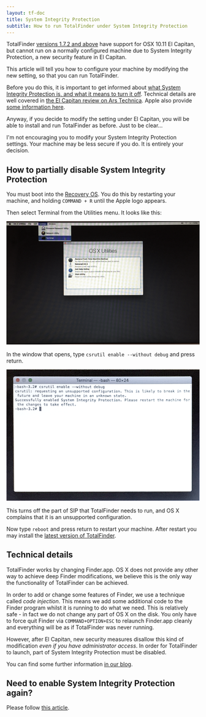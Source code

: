 ```yaml
---
layout: tf-doc
title: System Integrity Protection
subtitle: How to run TotalFinder under System Integrity Protection
---
```


TotalFinder [versions 1.7.2 and above](/beta-changes) have support for OSX 10.11 El Capitan, but cannot run on a normally configured machine due to System Integrity Protection, a new security feature in El Capitan.

This article will tell you how to configure your machine by modifying the new setting, so that you can run TotalFinder.

Before you do this, it is important to get informed about [what System Integrity Protection is, and what it means to turn it off](https://en.wikipedia.org/wiki/System_Integrity_Protection). Technical details are well covered in [the El Capitan review on Ars Technica](http://arstechnica.com/apple/2015/09/os-x-10-11-el-capitan-the-ars-technica-review/8). Apple also provide [some information here](https://developer.apple.com/library/prerelease/mac/documentation/Security/Conceptual/System_Integrity_Protection_Guide/Introduction/Introduction.html). 

Anyway, if you decide to modify the setting under El Capitan, you will be able to install and run TotalFinder as before. Just to be clear...

<div class="license-desk exclamation">
I'm not encouraging you to modify your System Integrity Protection settings. Your machine may be less secure if you do. It is entirely your decision.
</div>

## How to partially disable System Integrity Protection

You must boot into the [Recovery OS](https://support.apple.com/en-us/HT201314). You do this by restarting your machine, and holding `COMMAND + R` until the Apple logo appears.

Then select Terminal from the Utilities menu. It looks like this:

<img src="/images/recovery-1.png">

In the window that opens, type `csrutil enable --without debug` and press return. 

<img src="/images/recovery-2.png">

This turns off the part of SIP that TotalFinder needs to run, and OS X complains that it is an unsupported configuration.

Now type `reboot` and press return to restart your machine. After restart you may install the [latest version of TotalFinder](/beta-changes#latest).

## Technical details

TotalFinder works by changing Finder.app. OS X does not provide any other way to achieve deep Finder modifications, we believe this is the only way the functionality of TotalFinder can be achieved.

In order to add or change some features of Finder, we use a technique called _code injection_. This means we add some additional code to the Finder program whilst it is running to do what we need. This is relatively safe - in fact we do not change any part of OS X on the disk. You only have to force quit Finder via `COMMAND+OPTION+ESC` to relaunch Finder.app cleanly and everything will be as if TotalFinder was never running.

However, after El Capitan, new security measures disallow this kind of modification _even if you have administrator access_. In order for TotalFinder to launch, part of System Integrity Protection must be disabled.

You can find some further information [in our blog](http://blog.binaryage.com/el-capitan-update).

## Need to enable System Integrity Protection again?

Please follow [this article](/enable-sip).



